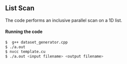 ## List Scan

The code performs an inclusive parallel scan on a 1D list.  

#### Running the code

```sh
$  g++ dataset_generator.cpp
$ ./a.out
$ nvcc template.cu
$ ./a.out <input filename> <output filename>
```
